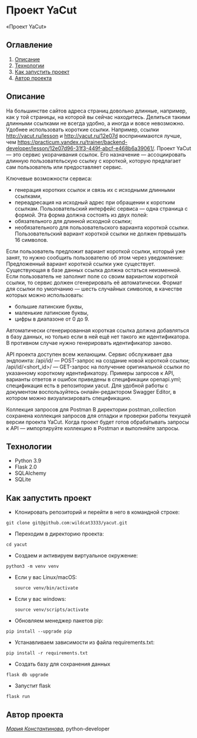 # Проект YaCut
«Проект YaCut»

## Оглавление
1. [Описание](#описание)
2. [Технологии](#технологии)
3. [Как запустить проект](#как-запустить-проект)
4. [Автор проекта](#автор-проекта)

## Описание
На большинстве сайтов адреса страниц довольно длинные, например, как у той страницы, на которой вы сейчас находитесь.
Делиться такими длинными ссылками не всегда удобно, а иногда и вовсе невозможно. 
Удобнее использовать короткие ссылки. Например, ссылки http://yacut.ru/lesson и http://yacut.ru/12e07d воспринимаются лучше,
чем https://practicum.yandex.ru/trainer/backend-developer/lesson/12e07d96-31f3-449f-abcf-e468b6a39061/. 
Проект YaCut — это сервис укорачивания ссылок. Его назначение — ассоциировать длинную пользовательскую ссылку с короткой,
которую предлагает сам пользователь или предоставляет сервис.

Ключевые возможности сервиса:
 - генерация коротких ссылок и связь их с исходными длинными ссылками,
 - переадресация на исходный адрес при обращении к коротким ссылкам.
Пользовательский интерфейс сервиса — одна страница с формой. Эта форма должна состоять из двух полей:
 - обязательного для длинной исходной ссылки;
 - необязательного для пользовательского варианта короткой ссылки.
Пользовательский вариант короткой ссылки не должен превышать 16 символов.

Если пользователь предложит вариант короткой ссылки, который уже занят, то нужно сообщить пользователю об этом через уведомление:
Предложенный вариант короткой ссылки уже существует.
Существующая в базе данных ссылка должна остаться неизменной.
Если пользователь не заполнит поле со своим вариантом короткой ссылки, то сервис должен сгенерировать её автоматически. 
Формат для ссылки по умолчанию — шесть случайных символов, в качестве которых можно использовать:
 - большие латинские буквы,
 - маленькие латинские буквы,
 - цифры в диапазоне от 0 до 9.

Автоматически сгенерированная короткая ссылка должна добавляться в базу данных, но только если в ней ещё нет такого же идентификатора.
В противном случае нужно генерировать идентификатор заново.

API проекта доступен всем желающим. Сервис обслуживает два эндпоинта:
/api/id/ — POST-запрос на создание новой короткой ссылки;
/api/id/<short_id>/ — GET-запрос на получение оригинальной ссылки по указанному короткому идентификатору.
Примеры запросов к API, варианты ответов и ошибок приведены в спецификации openapi.yml; спецификация есть в репозитории yacut. 
Для удобной работы с документом воспользуйтесь онлайн-редактором Swagger Editor, в котором можно визуализировать спецификацию.

Коллекция запросов для Postman
В директории postman_collection сохранена коллекция запросов для отладки и проверки работы текущей версии проекта YaCut.
Когда проект будет готов обрабатывать запросы к API — импортируйте коллекцию в Postman и выполняйте запросы.


## Технологии
- Python 3.9
- Flask 2.0
- SQLAlchemy
- SQLite


## Как запустить проект

- Клонировать репозиторий и перейти в него в командной строке:
```
git clone git@github.com:wildcat3333/yacut.git
```
- Переходим в директорию проекта:
```
cd yacut
```

- Создаем и активируем виртуальное окружение:
```
python3 -m venv venv
```
* Если у вас Linux/macOS:
    ```
    source venv/bin/activate
    ```

* Если у вас windows:
    ```
    source venv/scripts/activate
    ```

- Обновляем менеджер пакетов pip:
```
pip install --upgrade pip
```

- Устанавливаем зависимости из файла requirements.txt:
```
pip install -r requirements.txt
```

- Создать базу для сохранения данных
```
flask db upgrade
```

- Запустит flask
```
flask run
```


## Автор проекта
_[Мария Константинова](https://github.com/wildcat3333)_, python-developer
